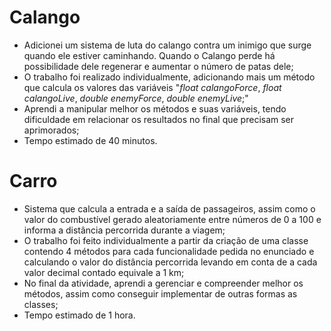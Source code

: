 # Calango

- Adicionei um sistema de luta do calango contra um inimigo que surge quando ele estiver caminhando. Quando o Calango perde há possibilidade dele regenerar e aumentar o número de patas dele;
- O trabalho foi realizado individualmente, adicionando mais um método que calcula os valores das variáveis "_float calangoForce_,  _float calangoLive_, _double enemyForce_, _double enemyLive_;"
- Aprendi a manipular melhor os métodos e suas variáveis, tendo dificuldade em relacionar os resultados no final que precisam ser aprimorados;
- Tempo estimado de 40 minutos.

# Carro

- Sistema que calcula a entrada e a saída de passageiros, assim como o valor do combustível gerado aleatoriamente entre números de 0 a 100 e informa a distância percorrida durante a viagem;
- O trabalho foi feito individualmente a partir da criação de uma classe contendo 4 métodos para cada funcionalidade pedida no enunciado e calculando o valor do distância percorrida levando em conta de a cada valor decimal contado equivale a 1 km;
- No final da atividade, aprendi a gerenciar e compreender melhor os métodos, assim como conseguir implementar de outras formas as classes;
- Tempo estimado de 1 hora.